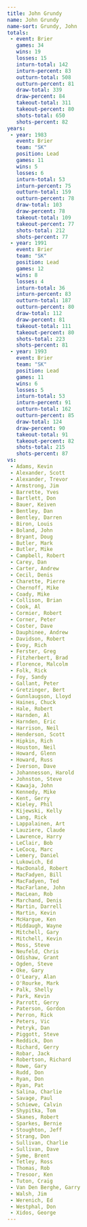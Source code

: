 ```yaml
---
title: John Grundy
name: John Grundy
name-sort: Grundy, John
totals:
 - event: Brier
   games: 34
   wins: 19
   losses: 15
   inturn-total: 142
   inturn-percent: 83
   outturn-total: 508
   outturn-percent: 81
   draw-total: 339
   draw-percent: 84
   takeout-total: 311
   takeout-percent: 80
   shots-total: 650
   shots-percent: 82
years:
 - year: 1983
   event: Brier
   team: "SK"
   position: Lead
   games: 11
   wins: 5
   losses: 6
   inturn-total: 53
   inturn-percent: 75
   outturn-total: 159
   outturn-percent: 78
   draw-total: 103
   draw-percent: 78
   takeout-total: 109
   takeout-percent: 77
   shots-total: 212
   shots-percent: 77
 - year: 1991
   event: Brier
   team: "SK"
   position: Lead
   games: 12
   wins: 8
   losses: 4
   inturn-total: 36
   inturn-percent: 83
   outturn-total: 187
   outturn-percent: 80
   draw-total: 112
   draw-percent: 81
   takeout-total: 111
   takeout-percent: 80
   shots-total: 223
   shots-percent: 81
 - year: 1993
   event: Brier
   team: "SK"
   position: Lead
   games: 11
   wins: 6
   losses: 5
   inturn-total: 53
   inturn-percent: 91
   outturn-total: 162
   outturn-percent: 85
   draw-total: 124
   draw-percent: 90
   takeout-total: 91
   takeout-percent: 82
   shots-total: 215
   shots-percent: 87
vs:
 - Adams, Kevin
 - Alexander, Scott
 - Alexander, Trevor
 - Armstrong, Jim
 - Barrette, Yves
 - Bartlett, Don
 - Bauer, Keiven
 - Bentley, Dan
 - Bentley, Darren
 - Biron, Louis
 - Boland, John
 - Bryant, Doug
 - Butler, Mark
 - Butler, Mike
 - Campbell, Robert
 - Carey, Dan
 - Carter, Andrew
 - Cecil, Denis
 - Charette, Pierre
 - Chernoff, Mike
 - Coady, Mike
 - Collison, Brian
 - Cook, Al
 - Cormier, Robert
 - Corner, Peter
 - Coster, Dave
 - Dauphinee, Andrew
 - Davidson, Robert
 - Evoy, Rich
 - Ferster, Greg
 - Fitzherbert, Brad
 - Florence, Malcolm
 - Folk, Rick
 - Foy, Sandy
 - Gallant, Peter
 - Gretzinger, Bert
 - Gunnlaugson, Lloyd
 - Haines, Chuck
 - Hale, Robert
 - Harnden, Al
 - Harnden, Eric
 - Harrison, Neil
 - Henderson, Scott
 - Hipkin, Rich
 - Houston, Neil
 - Howard, Glenn
 - Howard, Russ
 - Iverson, Dave
 - Johannesson, Harold
 - Johnston, Steve
 - Kawaja, John
 - Kennedy, Mike
 - Kent, Gerry
 - Kieley, Phil
 - Kijewski, Kelly
 - Lang, Rick
 - Lappalainen, Art
 - Lauziere, Claude
 - Lawrence, Harry
 - LeClair, Bob
 - LeCocq, Marc
 - Lemery, Daniel
 - Lukowich, Ed
 - MacDonald, Robert
 - MacFadyen, Bill
 - MacFadyen, Ted
 - MacFarlane, John
 - MacLean, Rob
 - Marchand, Denis
 - Martin, Darrell
 - Martin, Kevin
 - McHargue, Ken
 - Middaugh, Wayne
 - Mitchell, Gary
 - Mitchell, Kevin
 - Moss, Steve
 - Neufeld, Chris
 - Odishaw, Grant
 - Ogden, Steve
 - Oke, Gary
 - O'Leary, Alan
 - O'Rourke, Mark
 - Palk, Shelly
 - Park, Kevin
 - Parrott, Gerry
 - Paterson, Gordon
 - Perron, Rick
 - Peters, Vic
 - Petryk, Dan
 - Piggott, Steve
 - Reddick, Don
 - Richard, Gerry
 - Robar, Jack
 - Robertson, Richard
 - Rowe, Gary
 - Rudd, Don
 - Ryan, Don
 - Ryan, Pat
 - Salina, Charlie
 - Savage, Paul
 - Schiewe, Calvin
 - Shypitka, Tom
 - Skanes, Robert
 - Sparkes, Bernie
 - Stoughton, Jeff
 - Strang, Don
 - Sullivan, Charlie
 - Sullivan, Dave
 - Syme, Brent
 - Tetley, Ross
 - Thomas, Rob
 - Tresoor, Ken
 - Tuton, Craig
 - Van Den Berghe, Garry
 - Walsh, Jim
 - Werenich, Ed
 - Westphal, Don
 - Xidos, George
---
```

